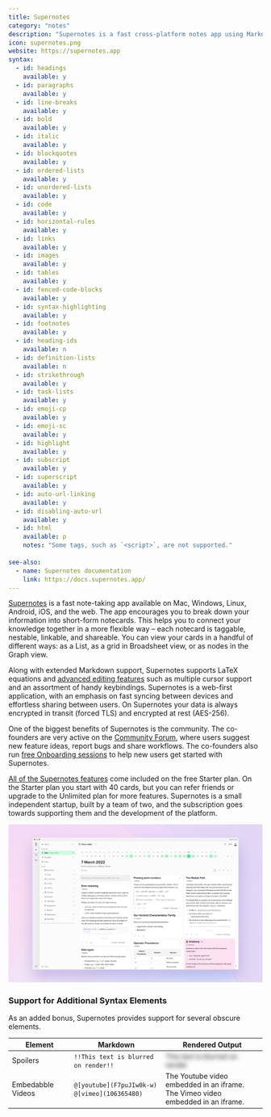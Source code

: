 ```yaml
---
title: Supernotes
category: "notes"
description: "Supernotes is a fast cross-platform notes app using Markdown notecards."
icon: supernotes.png
website: https://supernotes.app
syntax:
  - id: headings
    available: y
  - id: paragraphs
    available: y
  - id: line-breaks
    available: y
  - id: bold
    available: y
  - id: italic
    available: y
  - id: blockquotes
    available: y
  - id: ordered-lists
    available: y
  - id: unordered-lists
    available: y
  - id: code
    available: y
  - id: horizontal-rules
    available: y
  - id: links
    available: y
  - id: images
    available: y
  - id: tables
    available: y
  - id: fenced-code-blocks
    available: y
  - id: syntax-highlighting
    available: y
  - id: footnotes
    available: y
  - id: heading-ids
    available: n
  - id: definition-lists
    available: n
  - id: strikethrough
    available: y
  - id: task-lists
    available: y
  - id: emoji-cp
    available: y
  - id: emoji-sc
    available: y
  - id: highlight
    available: y
  - id: subscript
    available: y
  - id: superscript
    available: y
  - id: auto-url-linking
    available: y
  - id: disabling-auto-url
    available: y
  - id: html
    available: p
    notes: "Some tags, such as `<script>`, are not supported."
    
see-also:
  - name: Supernotes documentation
    link: https://docs.supernotes.app/
---
```


[Supernotes](https://supernotes.app) is a fast note-taking app available on Mac, Windows, Linux, Android, iOS, and the web. The app encourages you to break down your information into short-form notecards. This helps you to connect your knowledge together in a more flexible way – each notecard is taggable, nestable, linkable, and shareable. You can view your cards in a handful of different ways: as a List, as a grid in Broadsheet view, or as nodes in the Graph view. 

Along with extended Markdown support, Supernotes supports LaTeX equations and [advanced editing features](https://docs.supernotes.app/en/articles/6048775-advanced-editing-techniques) such as multiple cursor support and an assortment of handy keybindings. Supernotes is a web-first application, with an emphasis on fast syncing between devices and effortless sharing between users. On Supernotes your data is always encrypted in transit (forced TLS) and encrypted at rest (AES-256).

One of the biggest benefits of Supernotes is the community. The  co-founders are very active on the [Community Forum](https://community.supernotes.app), where users suggest new feature ideas, report bugs and share workflows. The co-founders also run [free Onboarding sessions](https://supernotes.app/welcome) to help new users get started with Supernotes. 

[All of the Supernotes features](https://supernotes.app/features/) come included on the free Starter plan. On the Starter plan you start with 40 cards, but you can refer friends or upgrade to the Unlimited plan for more features. Supernotes is a small independent startup, built by a team of two, and the subscription goes towards supporting them and the development of the platform.

![Supernotes Markdown application](../assets/images/tools/supernotes.png)

### Support for Additional Syntax Elements

As an added bonus, Supernotes provides support for several obscure elements.

<table class="table table-bordered" style="font-size: 14px">
  <thead class="thead-light">
    <tr>
      <th>Element</th>
      <th>Markdown</th>
      <th>Rendered Output</th>
    </tr>
  </thead>
  <tbody>
    <tr>
      <td>Spoilers</td>
      <td><code>!!This text is blurred on render!!</code></td>
      <td><span class="spoiler" style="filter: blur(4px);">This text is blurred on render</span></td>
    </tr>
     <tr>
      <td>Embedabble Videos</td>
      <td><code>@[youtube](F7puJIw0k-w)</code><br/><code>@[vimeo](106365480)</code></td>
      <td>The Youtube video embedded in an iframe.<br/>The Vimeo video embedded in an iframe.</td>
    </tr>
  </tbody>
</table>
